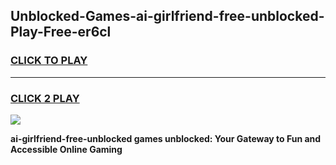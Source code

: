 
## Unblocked-Games-ai-girlfriend-free-unblocked-Play-Free-er6cl
<h3>
<a href="https://premium76.site?title=ai-girlfriend-free-unblocked&ref=23A">CLICK TO PLAY</a></h3>
<hr>

<h3>
<a href="https://premium76.site?title=ai-girlfriend-free-unblocked&ref=23A">CLICK 2 PLAY</a>
  
</h3>

<a href="https://premium76.site?title=ai-girlfriend-free-unblocked&ref=23A"><img src="https://clearcache.store/games.png"></a>


**ai-girlfriend-free-unblocked games unblocked: Your Gateway to Fun and Accessible Online Gaming**
